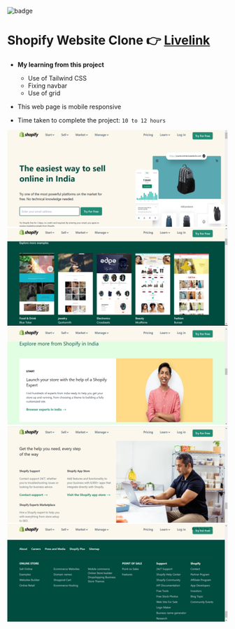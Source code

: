 ![badge](https://img.shields.io/badge/Live--class-Project-yellowgreen)
# Shopify Website Clone 👉 [Livelink](https://project-shopifyclone.netlify.app/)

- **My learning from this project**

  - Use of Tailwind CSS
  - Fixing navbar
  - Use of grid 
- This web page is mobile responsive
- Time taken to complete the project: `10 to 12 hours`


![screenshot-1](./screenshots/Screenshot%20(65).png)
![screenshot-2](./screenshots/Screenshot%20(66).png)
![screenshot-3](./screenshots/Screenshot%20(67).png)
![screenshot-4](./screenshots/Screenshot%20(68).png)
![screenshot-5](./screenshots/Screenshot%20(69).png)